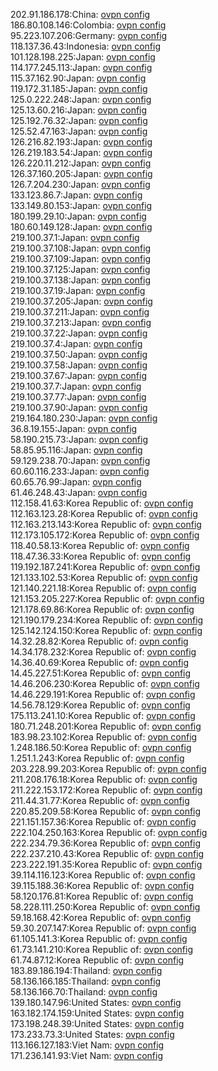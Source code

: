 202.91.186.178:China: [ovpn config](vpn/202_91_186_178.ovpn)  
186.80.108.146:Colombia: [ovpn config](vpn/186_80_108_146.ovpn)  
95.223.107.206:Germany: [ovpn config](vpn/95_223_107_206.ovpn)  
118.137.36.43:Indonesia: [ovpn config](vpn/118_137_36_43.ovpn)  
101.128.198.225:Japan: [ovpn config](vpn/101_128_198_225.ovpn)  
114.177.245.113:Japan: [ovpn config](vpn/114_177_245_113.ovpn)  
115.37.162.90:Japan: [ovpn config](vpn/115_37_162_90.ovpn)  
119.172.31.185:Japan: [ovpn config](vpn/119_172_31_185.ovpn)  
125.0.222.248:Japan: [ovpn config](vpn/125_0_222_248.ovpn)  
125.13.60.216:Japan: [ovpn config](vpn/125_13_60_216.ovpn)  
125.192.76.32:Japan: [ovpn config](vpn/125_192_76_32.ovpn)  
125.52.47.163:Japan: [ovpn config](vpn/125_52_47_163.ovpn)  
126.216.82.193:Japan: [ovpn config](vpn/126_216_82_193.ovpn)  
126.219.183.54:Japan: [ovpn config](vpn/126_219_183_54.ovpn)  
126.220.11.212:Japan: [ovpn config](vpn/126_220_11_212.ovpn)  
126.37.160.205:Japan: [ovpn config](vpn/126_37_160_205.ovpn)  
126.7.204.230:Japan: [ovpn config](vpn/126_7_204_230.ovpn)  
133.123.86.7:Japan: [ovpn config](vpn/133_123_86_7.ovpn)  
133.149.80.153:Japan: [ovpn config](vpn/133_149_80_153.ovpn)  
180.199.29.10:Japan: [ovpn config](vpn/180_199_29_10.ovpn)  
180.60.149.128:Japan: [ovpn config](vpn/180_60_149_128.ovpn)  
219.100.37.1:Japan: [ovpn config](vpn/219_100_37_1.ovpn)  
219.100.37.108:Japan: [ovpn config](vpn/219_100_37_108.ovpn)  
219.100.37.109:Japan: [ovpn config](vpn/219_100_37_109.ovpn)  
219.100.37.125:Japan: [ovpn config](vpn/219_100_37_125.ovpn)  
219.100.37.138:Japan: [ovpn config](vpn/219_100_37_138.ovpn)  
219.100.37.19:Japan: [ovpn config](vpn/219_100_37_19.ovpn)  
219.100.37.205:Japan: [ovpn config](vpn/219_100_37_205.ovpn)  
219.100.37.211:Japan: [ovpn config](vpn/219_100_37_211.ovpn)  
219.100.37.213:Japan: [ovpn config](vpn/219_100_37_213.ovpn)  
219.100.37.22:Japan: [ovpn config](vpn/219_100_37_22.ovpn)  
219.100.37.4:Japan: [ovpn config](vpn/219_100_37_4.ovpn)  
219.100.37.50:Japan: [ovpn config](vpn/219_100_37_50.ovpn)  
219.100.37.58:Japan: [ovpn config](vpn/219_100_37_58.ovpn)  
219.100.37.67:Japan: [ovpn config](vpn/219_100_37_67.ovpn)  
219.100.37.7:Japan: [ovpn config](vpn/219_100_37_7.ovpn)  
219.100.37.77:Japan: [ovpn config](vpn/219_100_37_77.ovpn)  
219.100.37.90:Japan: [ovpn config](vpn/219_100_37_90.ovpn)  
219.164.180.230:Japan: [ovpn config](vpn/219_164_180_230.ovpn)  
36.8.19.155:Japan: [ovpn config](vpn/36_8_19_155.ovpn)  
58.190.215.73:Japan: [ovpn config](vpn/58_190_215_73.ovpn)  
58.85.95.116:Japan: [ovpn config](vpn/58_85_95_116.ovpn)  
59.129.238.70:Japan: [ovpn config](vpn/59_129_238_70.ovpn)  
60.60.116.233:Japan: [ovpn config](vpn/60_60_116_233.ovpn)  
60.65.76.99:Japan: [ovpn config](vpn/60_65_76_99.ovpn)  
61.46.248.43:Japan: [ovpn config](vpn/61_46_248_43.ovpn)  
112.158.41.63:Korea Republic of: [ovpn config](vpn/112_158_41_63.ovpn)  
112.163.123.28:Korea Republic of: [ovpn config](vpn/112_163_123_28.ovpn)  
112.163.213.143:Korea Republic of: [ovpn config](vpn/112_163_213_143.ovpn)  
112.173.105.172:Korea Republic of: [ovpn config](vpn/112_173_105_172.ovpn)  
118.40.58.13:Korea Republic of: [ovpn config](vpn/118_40_58_13.ovpn)  
118.47.36.33:Korea Republic of: [ovpn config](vpn/118_47_36_33.ovpn)  
119.192.187.241:Korea Republic of: [ovpn config](vpn/119_192_187_241.ovpn)  
121.133.102.53:Korea Republic of: [ovpn config](vpn/121_133_102_53.ovpn)  
121.140.221.18:Korea Republic of: [ovpn config](vpn/121_140_221_18.ovpn)  
121.153.205.227:Korea Republic of: [ovpn config](vpn/121_153_205_227.ovpn)  
121.178.69.86:Korea Republic of: [ovpn config](vpn/121_178_69_86.ovpn)  
121.190.179.234:Korea Republic of: [ovpn config](vpn/121_190_179_234.ovpn)  
125.142.124.150:Korea Republic of: [ovpn config](vpn/125_142_124_150.ovpn)  
14.32.28.82:Korea Republic of: [ovpn config](vpn/14_32_28_82.ovpn)  
14.34.178.232:Korea Republic of: [ovpn config](vpn/14_34_178_232.ovpn)  
14.36.40.69:Korea Republic of: [ovpn config](vpn/14_36_40_69.ovpn)  
14.45.227.51:Korea Republic of: [ovpn config](vpn/14_45_227_51.ovpn)  
14.46.206.230:Korea Republic of: [ovpn config](vpn/14_46_206_230.ovpn)  
14.46.229.191:Korea Republic of: [ovpn config](vpn/14_46_229_191.ovpn)  
14.56.78.129:Korea Republic of: [ovpn config](vpn/14_56_78_129.ovpn)  
175.113.241.10:Korea Republic of: [ovpn config](vpn/175_113_241_10.ovpn)  
180.71.248.201:Korea Republic of: [ovpn config](vpn/180_71_248_201.ovpn)  
183.98.23.102:Korea Republic of: [ovpn config](vpn/183_98_23_102.ovpn)  
1.248.186.50:Korea Republic of: [ovpn config](vpn/1_248_186_50.ovpn)  
1.251.1.243:Korea Republic of: [ovpn config](vpn/1_251_1_243.ovpn)  
203.228.99.203:Korea Republic of: [ovpn config](vpn/203_228_99_203.ovpn)  
211.208.176.18:Korea Republic of: [ovpn config](vpn/211_208_176_18.ovpn)  
211.222.153.172:Korea Republic of: [ovpn config](vpn/211_222_153_172.ovpn)  
211.44.31.77:Korea Republic of: [ovpn config](vpn/211_44_31_77.ovpn)  
220.85.209.58:Korea Republic of: [ovpn config](vpn/220_85_209_58.ovpn)  
221.151.157.36:Korea Republic of: [ovpn config](vpn/221_151_157_36.ovpn)  
222.104.250.163:Korea Republic of: [ovpn config](vpn/222_104_250_163.ovpn)  
222.234.79.36:Korea Republic of: [ovpn config](vpn/222_234_79_36.ovpn)  
222.237.210.43:Korea Republic of: [ovpn config](vpn/222_237_210_43.ovpn)  
223.222.191.35:Korea Republic of: [ovpn config](vpn/223_222_191_35.ovpn)  
39.114.116.123:Korea Republic of: [ovpn config](vpn/39_114_116_123.ovpn)  
39.115.188.36:Korea Republic of: [ovpn config](vpn/39_115_188_36.ovpn)  
58.120.176.81:Korea Republic of: [ovpn config](vpn/58_120_176_81.ovpn)  
58.228.111.250:Korea Republic of: [ovpn config](vpn/58_228_111_250.ovpn)  
59.18.168.42:Korea Republic of: [ovpn config](vpn/59_18_168_42.ovpn)  
59.30.207.147:Korea Republic of: [ovpn config](vpn/59_30_207_147.ovpn)  
61.105.141.3:Korea Republic of: [ovpn config](vpn/61_105_141_3.ovpn)  
61.73.141.210:Korea Republic of: [ovpn config](vpn/61_73_141_210.ovpn)  
61.74.87.12:Korea Republic of: [ovpn config](vpn/61_74_87_12.ovpn)  
183.89.186.194:Thailand: [ovpn config](vpn/183_89_186_194.ovpn)  
58.136.166.185:Thailand: [ovpn config](vpn/58_136_166_185.ovpn)  
58.136.166.70:Thailand: [ovpn config](vpn/58_136_166_70.ovpn)  
139.180.147.96:United States: [ovpn config](vpn/139_180_147_96.ovpn)  
163.182.174.159:United States: [ovpn config](vpn/163_182_174_159.ovpn)  
173.198.248.39:United States: [ovpn config](vpn/173_198_248_39.ovpn)  
173.233.73.3:United States: [ovpn config](vpn/173_233_73_3.ovpn)  
113.166.127.183:Viet Nam: [ovpn config](vpn/113_166_127_183.ovpn)  
171.236.141.93:Viet Nam: [ovpn config](vpn/171_236_141_93.ovpn)  
